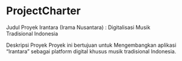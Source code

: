 # ProjectCharter

Judul Proyek
Irantara (Irama Nusantara) : Digitalisasi Musik Tradisional Indonesia

Deskripsi Proyek
Proyek ini bertujuan untuk Mengembangkan aplikasi “Irantara” sebagai platform digital khusus musik tradisional Indonesia.
